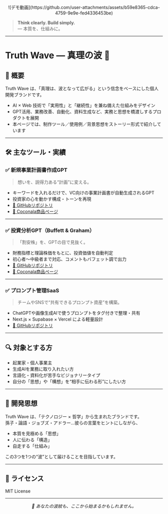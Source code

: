 <p align="center">
![デモ動画](https://github.com/user-attachments/assets/b59e8365-cdca-4759-9e9e-fed4336453be)
</p>


> **Think clearly. Build simply.**  
> ― 本質を、仕組みに。

---

# Truth Wave ― 真理の波 🌊

## 📌 概要

Truth Wave は、「真理は、波となって広がる」という信念をベースにした個人開発ブランドです。

- AI × Web 技術で「実用性」と「継続性」を兼ね備えた仕組みをデザイン
- GPT活用、業務改善、自動化、資料生成など、実務と思想を橋渡しするプロダクトを展開
- 本ページでは、制作ツール／使用例／背景思想をストーリー形式で紹介しています

---

## 🛠 主なツール・実績

### ✅ 新規事業計画書作成GPT
> 想いを、説得力ある“計画”に変える。

- キーワードを入れるだけで、VC向けの事業計画書が自動生成されるGPT
- 投資家の心を動かす構成・トーンを再現
- [🔗 GitHubリポジトリ](https://github.com/truthwave/GPT-for-new-business-plan-proposals)
- [🔗 Coconala商品ページ](https://coconala.com/contents_market/pictures/cmfw6skpq099nal0huc9c9tzi)

---

### ✅ 投資分析GPT（Buffett & Graham）
> 「割安株」を、GPTの目で見抜く。

- 財務指標と理論株価をもとに、投資価値を自動判定
- 初心者〜中級者まで対応、コメントもバフェット調で出力
- [🔗 GitHubリポジトリ](https://github.com/truthwave/Buffett-Graham-GPTs)
- [🔗 Coconala商品ページ](https://coconala.com/contents_market/pictures/cmez6ftdz0sjh6m0h0xdbo1gs)

---

### ✅ プロンプト管理SaaS
> チームやSNSで“共有できるプロンプト資産”を構築。

- ChatGPTや画像生成AIで使うプロンプトをタグ付きで整理・共有
- Next.js × Supabase × Vercel による軽量設計
- [🔗 GitHubリポジトリ](https://github.com/truthwave/my-ai-portfolio-clean)

---

## 🔍 対象とする方

- 起業家・個人事業主
- 生成AIを業務に取り入れたい方
- 言語化・資料化が苦手なビジョナリータイプ
- 自分の「思想」や「構想」を“相手に伝わる形”にしたい方

---

## 🧠 開発思想

Truth Wave は、「テクノロジー × 哲学」から生まれたブランドです。  
孫子・論語・ジョブズ・アドラー…彼らの言葉をヒントにしながら、

- 本質を見極める「思想」  
- 人に伝わる「構造」  
- 自走する「仕組み」

この3つを1つの“波”として届けることを目指しています。

---

## 📜 ライセンス

MIT License

---

<p align="center"><i>🌊 あなたの波紋も、ここから始まるかもしれません。</i></p>
